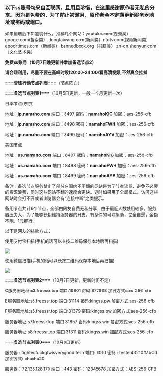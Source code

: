 ### 以下ss账号均来自互联网，且用且珍惜，在这里感谢原作者无私的分享。因为是免费的，为了防止被滥用，原作者会不定期更新服务器地址或密码或端口。

如果翻墙后不知道玩什么，推荐几个网站：youtube.com(视频类）  google.com(搜索类）  dongtaiwang.com(新闻类）ntdtv.com(视频新闻类）
epochtimes.com（新闻类）
bannedbook.org（书籍类）
zh-cn.shenyun.com（文化艺术类）

**免费ss账号（10月7日晚更新并增加备选节点2）**

**请合理利用，尽量不要在高峰时段(20:00-24:00)看高清视频,不然真会挂掉**

**===雷锋行动节点列表===**（节点阵亡）

**===备选节点列表1===**（10月5日更新，一般一个月更新一次）

日本节点(东京)

地址：**jp.namaho.com**
端口：8497
密码：**namahoKIC**
加密：aes-256-cfb

地址：**jp.namaho.com**
端口：8498
密码：**namahoFWH**
加密：aes-256-cfb

地址：**jp.namaho.com**
端口：8499
密码：**namahoAYV**
加密：aes-256-cfb

美国节点

地址：**us.namaho.com**
端口：8497
密码：**namahoKIC**
加密：aes-256-cfb

地址：**us.namaho.com**
端口：8498
密码：**namahoFWH**
加密：aes-256-cfb

地址：**us.namaho.com**
端口：8499
密码：**namahoAYV**
加密：aes-256-cfb

备注：备选节点服务禁止了部分在国内不用翻的网站是为了节省流量，避免不必要的资源浪费，同时这些网站不翻的速度会更快。这时如果用了全局模式，访问这些网站时会打不开或者浏览器会有“连接中断”之类提示。

备用节点共计6个节点，全部由网友自费无私分享，由于最近人数使用较多，服务器压力大，为了能够长期维持服务器的开支，有条件的可以捐助，完全自愿，金额不限，1元都行。

以下是网友的捐款方式：

使用支付宝扫描(手机的话可以长按二维码保存本地后再扫描)

![](https://raw.githubusercontent.com/Alvin9999/pac2/master/支付1.JPG)


使用微信扫描(手机的话可以长按二维码保存本地后再扫描)

![](https://raw.githubusercontent.com/Alvin9999/pac2/master/支付2.png)

**===备选节点列表2===**（10月7日更新，更新时间不定）

C服务器地址:s3.freessr.top
端口:19801
密码:877968
加密方式:aes-256-cfb

E服务器地址:s5.freessr.top
端口:31114
密码:kingss.pw
加密方式:aes-256-cfb

F服务器地址:s6.freessr.top
端口:31379
密码:kingss.pw
加密方式:aes-256-cfb

服务器地址:s7.freessr.top
端口:31857
密码:kingss.win
加密方式:aes-256-cfb

服务器地址:s8.freessr.top
端口:31311
密码:kingss.win
加密方式:aes-256-cfb

**===备选节点列表3===**（10月8日更新）

服务器 : fighter.fuckgfwisverygood.tech
端口:  6010
密码 : tester43210#AbCd
加密方式: chacha20

服务器：72.136.128.170 
端口：443 
密码：12345678 
加密方式：AES-256-CFB



